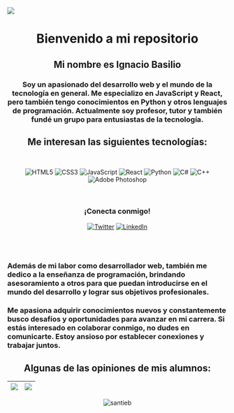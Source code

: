 <img src="https://i.ibb.co/z2g4Ldx/1681584517093.jpg"/>

<br/>

<h1 align="center"> Bienvenido a mi repositorio </h1>

<h2 align="center"> Mi nombre es Ignacio Basilio </h2>

<h3 align="center">Soy un apasionado del desarrollo web y el mundo de la tecnología en general. Me especializo en JavaScript y React, pero también tengo conocimientos en Python y otros lenguajes de programación. Actualmente soy profesor, tutor y también fundé un grupo para entusiastas de la tecnología.</h3>

<h2 align="center"> Me interesan las siguientes tecnologías: </h2>

<br/>

<div align="center">

![HTML5](https://img.shields.io/badge/html5-%23E34F26.svg?style=for-the-badge&logo=html5&logoColor=white)
![CSS3](https://img.shields.io/badge/css3-%231572B6.svg?style=for-the-badge&logo=css3&logoColor=white)
![JavaScript](https://img.shields.io/badge/javascript-%23323330.svg?style=for-the-badge&logo=javascript&logoColor=%23F7DF1E)
![React](https://img.shields.io/badge/react-%2320232a.svg?style=for-the-badge&logo=react&logoColor=%2361DAFB)
![Python](https://img.shields.io/badge/python-3670A0?style=for-the-badge&logo=python&logoColor=ffdd54)
![C#](https://img.shields.io/badge/c%23-%23239120.svg?style=for-the-badge&logo=c-sharp&logoColor=white)
![C++](https://img.shields.io/badge/c++-%2300599C.svg?style=for-the-badge&logo=c%2B%2B&logoColor=white)
![Adobe Photoshop](https://img.shields.io/badge/adobe%20photoshop-%2331A8FF.svg?style=for-the-badge&logo=adobe%20photoshop&logoColor=white)

  </div>
<br/>

<h3 align="center">¡Conecta conmigo!</h3>

<div align="center">

[![Twitter](https://img.shields.io/badge/Twitter-%231DA1F2.svg?style=for-the-badge&logo=Twitter&logoColor=white)](https://twitter.com/ignadev)
[![LinkedIn](https://img.shields.io/badge/linkedin-%230077B5.svg?style=for-the-badge&logo=linkedin&logoColor=white)](https://www.linkedin.com/in/ignacio)

</div>

<br/>

<br/>

<h3>
Además de mi labor como desarrollador web, también me dedico a la enseñanza de programación, brindando asesoramiento a otros para que puedan introducirse en el mundo del desarrollo y lograr sus objetivos profesionales.
<h3>
   


Me apasiona adquirir conocimientos nuevos y constantemente busco desafíos y oportunidades para avanzar en mi carrera. Si estás interesado en colaborar conmigo, no dudes en comunicarte. Estoy ansioso por establecer conexiones y trabajar juntos.


<h2 align="center"> 
  Algunas de las opiniones de mis alumnos:
</h2>

<div align="center">
  
| <img src="https://i.ibb.co/DkV9yFf/Captura-desde-2023-03-06-20-12-53.png"/>  | <img src="https://i.ibb.co/MnBFKX2/Captura-desde-2023-03-06-20-13-28.png"/>  | 
| -- | -- |
  
 </div>
  

 
<p align="center"><img align="center" src="https://github-readme-stats.vercel.app/api/top-langs?username=nachobasilio&show_icons=true&theme=dracula&locale=en&layout=compact" alt="santieb" /></p>
  
  
<h6 align="right">
  <img src="https://komarev.com/ghpvc/?username=NachoBasilio&style=flat-square&color=blue" alt=""/>
</h6>

